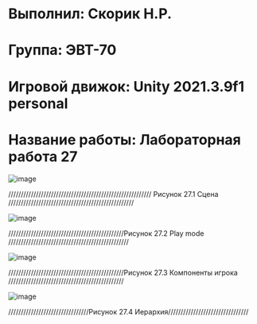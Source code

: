 # Выполнил: Скорик Н.Р.
# Группа: ЭВТ-70
# Игровой движок: Unity 2021.3.9f1 personal
# Название работы: Лабораторная работа 27

![image](https://user-images.githubusercontent.com/32439405/205074216-425e689d-1612-4b72-a52b-758328ead583.png)

///////////////////////////////////////////////////////// Рисунок 27.1 Сцена //////////////////////////////////////////////////

![image](https://user-images.githubusercontent.com/32439405/205074301-bf01313f-1609-4020-841f-465af21947f7.png)

//////////////////////////////////////////////Рисунок 27.2 Play mode ////////////////////////////////////////////////

![image](https://user-images.githubusercontent.com/32439405/205074790-f819dde4-1c59-48d7-9f7e-2a8e424866b8.png)

//////////////////////////////////////////////Рисунок 27.3 Компоненты игрока //////////////////////////////////////////////

![image](https://user-images.githubusercontent.com/32439405/205074948-aca30cd9-987f-4b6c-9b14-edcf3255f6c2.png)

////////////////////////////////Рисунок 27.4 Иерархия////////////////////////////////
